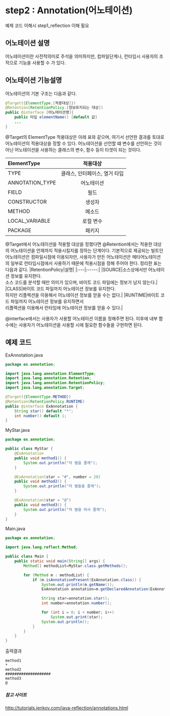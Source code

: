 # step2 : Annotation(어노테이션)

예제 코드 이해시 step1_reflection 이해 필요

## 어노테이션 설명
어노테이션이란 사전적의미로 주석을 의미하지만, 컴파일단계나, 런타임시 사용자의 조작으로 기능을 사용할 수 가 있다.


## 어노테이션 기능설명
어노테이션의 기본 구조는 다음과 같다.

```java
@Target({ElementType.[적용대상]})
@Retention(RetentionPolicy.[정보유지되는 대상])
public @interface [어노테이션명]{
	public 타입 elementName() [default 값]
    ...
}
```

@Target의 ElementType 적용대상은 아래 표와 같으며, 여기서 선언한 결과를 토대로 어노테이션의 적용대상을 정할 수 있다.
어노테이션을 선언할 떄 변수를 선언하는 것이 아닌 어노테이션을 사용하는 클래스의 변수, 함수 등이 타겟이 되는 것이다.

|ElementType|적용대상|
|:---|:---:|
|TYPE|클래스, 인터페이스, 열거 타입|
|ANNOTATION_TYPE|어노테이션|
|FIELD|필드|
|CONSTRUCTOR|생성자|
|METHOD|메소드|
|LOCAL_VARIABLE|로컬 변수|
|PACKAGE|패키지|

@Target에서 어노테이션을 적용할 대상을 정했다면 @Retention에서는 적용한 대상의 어노테이션을 언제까지 적용시킬지를 정하는 단계이다.
기본적으로 제공되는 빌트인 어노테이션은 컴파일시점에 이용되자만, 사용자가 만든 어노테이션은 메타어노테이션의 일부로 런타임시점에서 사용하기 때문에
적용시점을 정해 주어야 한다.
정리한 표는 다음과 같다.
|RetentionPolicy|설명|
|:---|:-----:|
|SOURCE|소스상에서만 어노테이션 정보를 유지한다. <br/>소스 코드를 분석할 때만 의미가 있으며, 바이트 코드 파일에는 정보가 남지 않는다.|
|CLASS|바이트 코드 파일까지 어노테이션 정보를 유지한다.<br/>하지만 리플렉션을 이용해서 어노테이션 정보를 얻을 수는 없다.|
|RUNTIME|바이트 코드 파일까지 어노테이션 정보를 유지하면서 <br/>리플렉션을 이용해서 런타임에 어노테이션 정보를 얻을 수 있다.|

@interface에서는 사용자가 사용할 어노테이션 이름을 정해주면 된다.
이후에 내부 함수에는 사용자가 어노테이션을 사용할 시에 필요한 함수들을 구현하면 된다.

## 예제 코드

ExAnnotation.java
```java
package ex.annotation;

import java.lang.annotation.ElementType;
import java.lang.annotation.Retention;
import java.lang.annotation.RetentionPolicy;
import java.lang.annotation.Target;

@Target({ElementType.METHOD})
@Retention(RetentionPolicy.RUNTIME)
public @interface ExAnnotation {
    String star() default "*";
    int number() default 1;
}
```

MyStar.java
``` java
package ex.annotation;

public class MyStar {
    @ExAnnotation
    public void method1() {
        System.out.println("저 별을 줄께");
    }

    @ExAnnotation(star = "#", number = 20)
    public void method2() {
        System.out.println("저 별들을 줄께");
    }

    @ExAnnotation(star = "@")
    public void method3() {
        System.out.println("저 별을 따서 줄께");
   	}
}
```

Main.java
``` java
package ex.annotation;

import java.lang.reflect.Method;

public class Main {
    public static void main(String[] args) {
        Method[] methodList=MyStar.class.getMethods();

        for (Method m : methodList) {
            if (m.isAnnotationPresent(ExAnnotation.class)) {
                System.out.println(m.getName());
                ExAnnotation annotation=m.getDeclaredAnnotation(ExAnnotation.class);

                String star=annotation.star();
                int number=annotation.number();

                for (int i = 0; i < number; i++)
                    System.out.print(star);
                System.out.println();
            }
        }
    }
}
```


출력결과
```
method1
*
method2
####################
method3
@
```


##### 참고 사이트
http://tutorials.jenkov.com/java-reflection/annotations.html